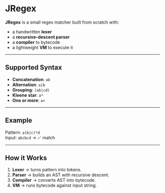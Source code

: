 # JRegex

**JRegex** is a small regex matcher built from scratch with:  
- a handwritten **lexer**  
- a **recursive-descent parser**  
- a **compiler** to bytecode  
- a lightweight **VM** to execute it  

---

## Supported Syntax
- **Concatenation**: `ab`  
- **Alternation**: `a|b`  
- **Grouping**: `(ab|cd)`  
- **Kleene star**: `a*`  
- **One or more**: `a+`  

---

## Example
Pattern: `a(b|c)*d`  
Input: `abcbcd` → ✅ match  

---

## How it Works
1. **Lexer** → turns pattern into tokens.  
2. **Parser** → builds an AST with recursive descent.  
3. **Compiler** → converts AST into bytecode.  
4. **VM** → runs bytecode against input string.  
